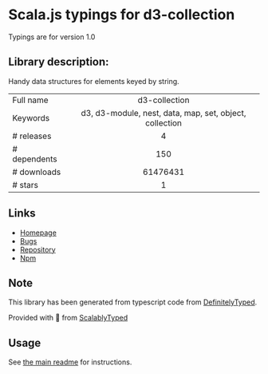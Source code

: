 
# Scala.js typings for d3-collection

Typings are for version 1.0

## Library description:
Handy data structures for elements keyed by string.

|                    |                 |
| ------------------ | :-------------: |
| Full name          | d3-collection |
| Keywords           | d3, d3-module, nest, data, map, set, object, collection |
| # releases         | 4 |
| # dependents       | 150 |
| # downloads        | 61476431 |
| # stars            | 1 |

## Links
- [Homepage](https://d3js.org/d3-collection/)
- [Bugs](https://github.com/d3/d3-collection/issues)
- [Repository](https://github.com/d3/d3-collection)
- [Npm](https://www.npmjs.com/package/d3-collection)
    


## Note
This library has been generated from typescript code from [DefinitelyTyped](https://definitelytyped.org).

Provided with :purple_heart: from [ScalablyTyped](https://github.com/oyvindberg/ScalablyTyped)

## Usage
See [the main readme](../../readme.md) for instructions.


